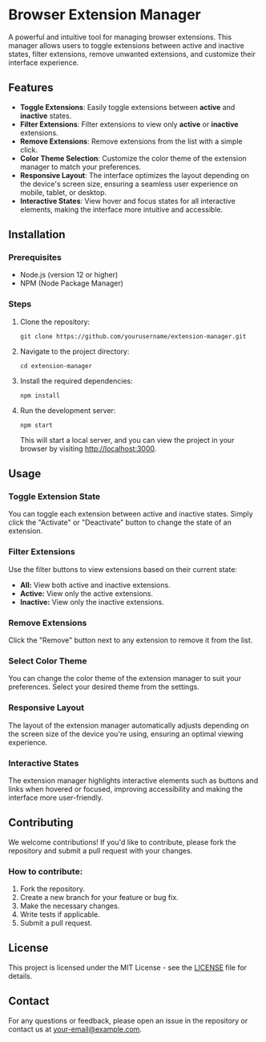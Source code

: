 <!DOCTYPE html>
<html lang="en">
<head>
    <meta charset="UTF-8">
    <meta name="viewport" content="width=device-width, initial-scale=1.0">
</head>
<body>
    <h1>Browser Extension Manager</h1>
    <p>A powerful and intuitive tool for managing browser extensions. This manager allows users to toggle extensions between active and inactive states, filter extensions, remove unwanted extensions, and customize their interface experience.</p>
    <h2>Features</h2>
    <ul>
        <li><strong>Toggle Extensions</strong>: Easily toggle extensions between <strong>active</strong> and <strong>inactive</strong> states.</li>
        <li><strong>Filter Extensions</strong>: Filter extensions to view only <strong>active</strong> or <strong>inactive</strong> extensions.</li>
        <li><strong>Remove Extensions</strong>: Remove extensions from the list with a simple click.</li>
        <li><strong>Color Theme Selection</strong>: Customize the color theme of the extension manager to match your preferences.</li>
        <li><strong>Responsive Layout</strong>: The interface optimizes the layout depending on the device's screen size, ensuring a seamless user experience on mobile, tablet, or desktop.</li>
        <li><strong>Interactive States</strong>: View hover and focus states for all interactive elements, making the interface more intuitive and accessible.</li>
    </ul>
    <h2>Installation</h2>
    <h3>Prerequisites</h3>
    <ul>
        <li>Node.js (version 12 or higher)</li>
        <li>NPM (Node Package Manager)</li>
    </ul>
    <h3>Steps</h3>
    <ol>
        <li>Clone the repository:
            <pre><code>git clone https://github.com/yourusername/extension-manager.git</code></pre>
        </li>
        <li>Navigate to the project directory:
            <pre><code>cd extension-manager</code></pre>
        </li>
        <li>Install the required dependencies:
            <pre><code>npm install</code></pre>
        </li>
        <li>Run the development server:
            <pre><code>npm start</code></pre>
            <p>This will start a local server, and you can view the project in your browser by visiting <a href="http://localhost:3000" target="_blank">http://localhost:3000</a>.</p>
        </li>
    </ol>
    <h2>Usage</h2>
    <h3>Toggle Extension State</h3>
    <p>You can toggle each extension between active and inactive states. Simply click the "Activate" or "Deactivate" button to change the state of an extension.</p>
    <h3>Filter Extensions</h3>
    <p>Use the filter buttons to view extensions based on their current state:</p>
    <ul>
        <li><strong>All:</strong> View both active and inactive extensions.</li>
        <li><strong>Active:</strong> View only the active extensions.</li>
        <li><strong>Inactive:</strong> View only the inactive extensions.</li>
    </ul>
    <h3>Remove Extensions</h3>
    <p>Click the "Remove" button next to any extension to remove it from the list.</p>
    <h3>Select Color Theme</h3>
    <p>You can change the color theme of the extension manager to suit your preferences. Select your desired theme from the settings.</p>
    <h3>Responsive Layout</h3>
    <p>The layout of the extension manager automatically adjusts depending on the screen size of the device you're using, ensuring an optimal viewing experience.</p>
    <h3>Interactive States</h3>
    <p>The extension manager highlights interactive elements such as buttons and links when hovered or focused, improving accessibility and making the interface more user-friendly.</p>
    <h2>Contributing</h2>
    <p>We welcome contributions! If you'd like to contribute, please fork the repository and submit a pull request with your changes.</p>
    <h3>How to contribute:</h3>
    <ol>
        <li>Fork the repository.</li>
        <li>Create a new branch for your feature or bug fix.</li>
        <li>Make the necessary changes.</li>
        <li>Write tests if applicable.</li>
        <li>Submit a pull request.</li>
    </ol>
    <h2>License</h2>
    <p>This project is licensed under the MIT License - see the <a href="LICENSE" target="_blank">LICENSE</a> file for details.</p>
    <h2>Contact</h2>
    <p>For any questions or feedback, please open an issue in the repository or contact us at <a href="mailto:your-email@example.com">your-email@example.com</a>.</p>
</body>
</html>
